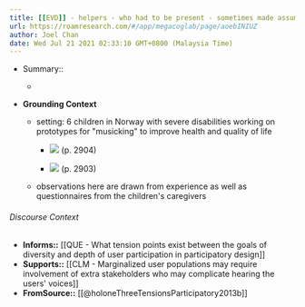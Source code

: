 ```yaml
---
title: [[EVD]] - helpers - who had to be present - sometimes made assumptions and spoke for children with disabilities during design activities - [[@holoneThreeTensionsParticipatory2013b]]
url: https://roamresearch.com/#/app/megacoglab/page/aoebINIUZ
author: Joel Chan
date: Wed Jul 21 2021 02:33:10 GMT+0800 (Malaysia Time)
---
```


- Summary::

    - __<summarize the result in a bit more detail here>__
- **Grounding Context**

    - setting: 6 children in Norway with severe disabilities working on prototypes for "musicking" to improve health and quality of life

        - ![](https://firebasestorage.googleapis.com/v0/b/firescript-577a2.appspot.com/o/imgs%2Fapp%2Fmegacoglab%2FQg-wRkowiO.png?alt=media&token=b34f7c2f-bbbd-467a-a9d6-d5faec3b0c46) (p. 2904)

        - ![](https://firebasestorage.googleapis.com/v0/b/firescript-577a2.appspot.com/o/imgs%2Fapp%2Fmegacoglab%2FLz2iVRTB-Q.png?alt=media&token=06c08154-f600-401d-9d11-355abbe4c9da) (p. 2903)

    - observations here are drawn from experience as well as questionnaires from the children's caregivers

###### Discourse Context

- **Informs::** [[QUE - What tension points exist between the goals of diversity and depth of user participation in participatory design]]
- **Supports::** [[CLM - Marginalized user populations may require involvement of extra stakeholders who may complicate hearing the users' voices]]
- **FromSource::** [[@holoneThreeTensionsParticipatory2013b]]
